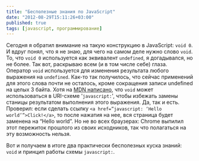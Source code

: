 ```yaml
---
title: "Бесполезные знания по JavaScript"
date: "2012-08-29T15:11:26+03:00"
published: true
tags: [javascript, программирование]
---
```


Сегодня я обратил внимание на такую конструкцию в JavaScript: `void 0`. И вдруг понял, что я не знаю, для чего
на самом деле нужно слово `void`. То, что `void 0` используется как эквивалент `undefined`, я догадывался,
но не более. Так вот, раскрываю всем (и в том числе себе) глаза. Оператор `void` используется для изменения результата
любого выражения на `undefined`. Как-то так получилось, что сейчас применений для этого слова почти не осталось,
кроме сокращения записи undefined на целых 3 байта. Хотя на
[MDN написано](https://developer.mozilla.org/en-US/docs/JavaScript/Reference/Operators/void), что `void` может
использоваться в URI-схеме '`javascript:`', чтобы избежать замены станицы результатом выполнения этого выражения. Да,
так и есть. Проверил: если сделать ссылку `<a href=”javascript: ‘Hello world’”>Click!</a>`, то после нажатия на нее,
вся страница будет заменена на “Hello world”. Но не во всех браузерах: Chrome выпилил этот пережиток прошлого из своих
исходников, так что полагаться на эту возможность нельзя.

Вот и получаем в итоге два практически бесполезных куска знаний: `void` и принцип работы схемы `javascript:`.
